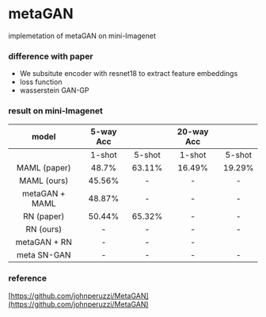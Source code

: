 # metaGAN
implemetation of metaGAN on mini-Imagenet

### difference with paper ###
* We subsitute encoder with resnet18 to extract feature embeddings
* loss function
* wasserstein GAN-GP

### result on mini-Imagenet ###

|model         | 5-way Acc|        | 20-way Acc|        | 
|:-----:       | :-------:| :--:   |:---------:|:---:   |
|              | 1-shot      | 5-shot    | 1-shot       | 5-shot |
|MAML (paper)  | 48.7%      | 63.11%   | 16.49%      | 19.29% |
|MAML (ours)   | 45.56%     | -        |  -          | -      | 
|metaGAN + MAML| 48.87%     | -        |  -          |  -     |
| RN (paper)          |  50.44%    | 65.32%   |  -          |  -     |
| RN (ours)    |     -       |      -    |     -        |     -   |
|metaGAN + RN  | -           |     -     |    -         |         |
|meta SN-GAN   |   -         |  -        | -            | -       | 


### reference ###
[https://github.com/johnperuzzi/MetaGAN](https://github.com/johnperuzzi/MetaGAN)
